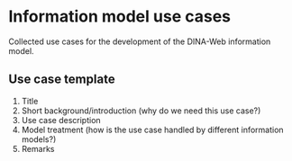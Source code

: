 # Information model use cases

Collected use cases for the development of the DINA-Web information model.


## Use case template

1. Title
2. Short background/introduction (why do we need this use case?)
3. Use case description
4. Model treatment (how is the use case handled by different information models?)
5. Remarks
